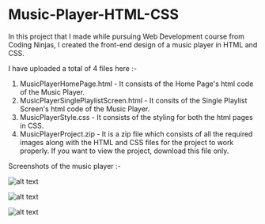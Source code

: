 # Music-Player-HTML-CSS
In this project that I made while pursuing Web Development course from Coding Ninjas, I created the front-end design of a music player in HTML and CSS.

I have uploaded a total of 4 files here :-
1. MusicPlayerHomePage.html - It consists of the Home Page's html code of the Music Player.
2. MusicPlayerSinglePlaylistScreen.html - It consits of the Single Playlist Screen's html code of the Music Player.
3. MusicPlayerStyle.css - It consists of the styling for both the html pages in CSS.
4. MusicPlayerProject.zip - It is a zip file which consists of all the required images along with the HTML and CSS files for the project to work properly. If you want to view the project, download this file only.


Screenshots of the music player :-

![alt text](https://raw.githubusercontent.com/rajarshisg/Music-Player-HTML-CSS/main/Screenshots/IMG1.PNG)


![alt text](https://raw.githubusercontent.com/rajarshisg/Music-Player-HTML-CSS/main/Screenshots/IMG2.PNG)


![alt text](https://raw.githubusercontent.com/rajarshisg/Music-Player-HTML-CSS/main/Screenshots/IMG3.PNG)
